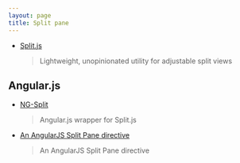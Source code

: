 ```yaml
---
layout: page
title: Split pane
---
```


- [Split.js](https://github.com/nathancahill/Split.js)
  > Lightweight, unopinionated utility for adjustable split views

## Angular.js

- [NG-Split](https://github.com/scahitdemir/ng-split)

  > Angular.js wrapper for Split.js

- [An AngularJS Split Pane directive](https://github.com/shagstrom/angular-split-pane)
  > An AngularJS Split Pane directive
